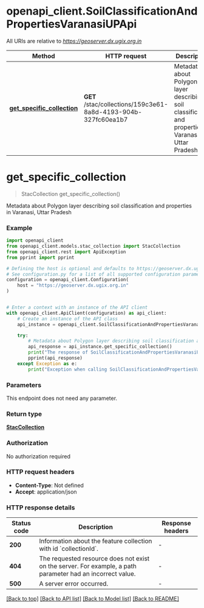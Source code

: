 # openapi_client.SoilClassificationAndPropertiesVaranasiUPApi

All URIs are relative to *https://geoserver.dx.ugix.org.in*

Method | HTTP request | Description
------------- | ------------- | -------------
[**get_specific_collection**](SoilClassificationAndPropertiesVaranasiUPApi.md#get_specific_collection) | **GET** /stac/collections/159c3e61-8a8d-4193-904b-327fc60ea1b7 | Metadata about Polygon layer describing soil classification and properties in Varanasi, Uttar Pradesh


# **get_specific_collection**
> StacCollection get_specific_collection()

Metadata about Polygon layer describing soil classification and properties in Varanasi, Uttar Pradesh

### Example


```python
import openapi_client
from openapi_client.models.stac_collection import StacCollection
from openapi_client.rest import ApiException
from pprint import pprint

# Defining the host is optional and defaults to https://geoserver.dx.ugix.org.in
# See configuration.py for a list of all supported configuration parameters.
configuration = openapi_client.Configuration(
    host = "https://geoserver.dx.ugix.org.in"
)


# Enter a context with an instance of the API client
with openapi_client.ApiClient(configuration) as api_client:
    # Create an instance of the API class
    api_instance = openapi_client.SoilClassificationAndPropertiesVaranasiUPApi(api_client)

    try:
        # Metadata about Polygon layer describing soil classification and properties in Varanasi, Uttar Pradesh
        api_response = api_instance.get_specific_collection()
        print("The response of SoilClassificationAndPropertiesVaranasiUPApi->get_specific_collection:\n")
        pprint(api_response)
    except Exception as e:
        print("Exception when calling SoilClassificationAndPropertiesVaranasiUPApi->get_specific_collection: %s\n" % e)
```



### Parameters

This endpoint does not need any parameter.

### Return type

[**StacCollection**](StacCollection.md)

### Authorization

No authorization required

### HTTP request headers

 - **Content-Type**: Not defined
 - **Accept**: application/json

### HTTP response details

| Status code | Description | Response headers |
|-------------|-------------|------------------|
**200** | Information about the feature collection with id &#x60;collectionId&#x60;. |  -  |
**404** | The requested resource does not exist on the server. For example, a path parameter had an incorrect value. |  -  |
**500** | A server error occurred. |  -  |

[[Back to top]](#) [[Back to API list]](../README.md#documentation-for-api-endpoints) [[Back to Model list]](../README.md#documentation-for-models) [[Back to README]](../README.md)

